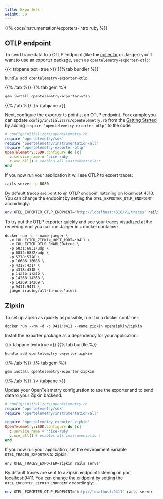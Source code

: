 ```yaml
---
title: Exporters
weight: 50
---
```


{{% docs/instrumentation/exporters-intro ruby %}}

## OTLP endpoint

To send trace data to a OTLP endpoint (like the [collector](/docs/collector) or
Jaeger) you'll want to use an exporter package, such as
`opentelemetry-exporter-otlp`:

{{< tabpane text=true >}} {{% tab bundler %}}

```sh
bundle add opentelemetry-exporter-otlp
```

{{% /tab %}} {{% tab gem %}}

```sh
gem install opentelemetry-exporter-otlp
```

{{% /tab %}} {{< /tabpane >}}

Next, configure the exporter to point at an OTLP endpoint. For example you can
update `config/initializers/opentelemetry.rb` from the
[Getting Started](../getting-started/) by adding
`require 'opentelemetry-exporter-otlp'` to the code:

```ruby
# config/initializers/opentelemetry.rb
require 'opentelemetry/sdk'
require 'opentelemetry/instrumentation/all'
require 'opentelemetry-exporter-otlp'
OpenTelemetry::SDK.configure do |c|
  c.service_name = 'dice-ruby'
  c.use_all() # enables all instrumentation!
end
```

If you now run your application it will use OTLP to export traces:

```sh
rails server -p 8080
```

By default traces are sent to an OTLP endpoint listening on localhost:4318. You
can change the endpoint by setting the `OTEL_EXPORTER_OTLP_ENDPOINT`
accordingly:

```sh
env OTEL_EXPORTER_OTLP_ENDPOINT="http://localhost:4318/v1/traces" rails server -p 8080
```

To try out the OTLP exporter quickly and see your traces visualized at the
receiving end, you can run Jaeger in a docker container:

```shell
docker run -d --name jaeger \
  -e COLLECTOR_ZIPKIN_HOST_PORT=:9411 \
  -e COLLECTOR_OTLP_ENABLED=true \
  -p 6831:6831/udp \
  -p 6832:6832/udp \
  -p 5778:5778 \
  -p 16686:16686 \
  -p 4317:4317 \
  -p 4318:4318 \
  -p 14250:14250 \
  -p 14268:14268 \
  -p 14269:14269 \
  -p 9411:9411 \
  jaegertracing/all-in-one:latest
```

## Zipkin

To set up Zipkin as quickly as possible, run it in a docker container:

```shell
docker run --rm -d -p 9411:9411 --name zipkin openzipkin/zipkin
```

Install the exporter package as a dependency for your application:

{{< tabpane text=true >}} {{% tab bundle %}}

```sh
bundle add opentelemetry-exporter-zipkin
```

{{% /tab %}} {{% tab gem %}}

```sh
gem install opentelemetry-exporter-zipkin
```

{{% /tab %}} {{< /tabpane >}}

Update your OpenTelemetry configuration to use the exporter and to send data to
your Zipkin backend:

```ruby
# config/initializers/opentelemetry.rb
require 'opentelemetry/sdk'
require 'opentelemetry/instrumentation/all'

require 'opentelemetry-exporter-zipkin'
OpenTelemetry::SDK.configure do |c|
  c.service_name = 'dice-ruby'
  c.use_all() # enables all instrumentation!
end
```

If you now run your application, set the environment variable
`OTEL_TRACES_EXPORTER` to zipkin:

```sh
env OTEL_TRACES_EXPORTER=zipkin rails server
```

By default traces are sent to a Zipkin endpoint listening on port
localhost:9411. You can change the endpoint by setting the
`OTEL_EXPORTER_ZIPKIN_ENDPOINT` accordingly:

```sh
env OTEL_EXPORTER_OTLP_ENDPOINT="http://localhost:9411" rails server
```
